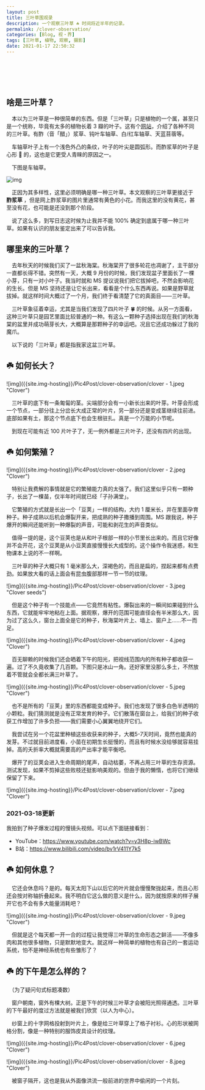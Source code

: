 ```yaml
---
layout: post
title: 三叶草围观录
description: 一个观察三叶草 ☘️ 时间将近半年的记录。
permalink: /clover-observation/
categories: [Blog, 视・界]
tags: [三叶草, 植物, 观察, 摄影]
date: 2021-01-17 22:50:32
---
```


# 　

## 啥是三叶草？

　本以为三叶草是一种很简单的东西。但是「三叶草」只是植物的一个属，甚至只是一个统称，毕竟有太多的植物长着 3 瓣的叶子。这有个[网站](http://m.1nongjing.com/201707/190811.html)，介绍了各种不同的三叶草。有酢（音「醋」）浆草、钝叶车轴草、白/红车轴草、天蓝苜蓿等。

　车轴草叶子上有一个浅色外凸的条纹，叶子的叶尖是圆弧形。而酢浆草的叶子是心形 💚 的，这也是它更受人青睐的原因之一。

　下图是车轴草。

![img]({{site.img-hosting}}/Pic4Post/clover-observation/another-clover.jpg "Another Clover")

　正因为其多样性，这里必须明确是哪一种三叶草。本文观察的三叶草更接近于 **酢浆草** ，但是网上酢浆草的图片里通常有黄色的小花。而我这里的没有黄花，甚至没有花，也可能是还没到那个阶段。

　说了这么多，到写日志这时候为止我并不能 100% 确定到底属于哪一种三叶草。如果有认识的朋友鉴定出来了可以告诉我。

## 哪里来的三叶草？

　去年秋天的时候我们买了一盆秋海棠。秋海棠开了很多轮花也凋谢了，主干部分一直都长得不错。突然有一天，大概 9 月份的时候，我们发现盆子里面长了一棵小芽，只有一对小叶子。我当时就和 MS 提议说我们把它拔掉吧，不然会影响花的生长。但是 MS 坚持还是让它长出来，看看是个什么东西再说。如果是野草就拔掉。就这样时间大概过了一个月，我们终于看清楚了它的真面目——三叶草。

　三叶草象征着幸运，尤其是当我们发现了四片叶子 🍀 的时候。从另一方面看，这种三叶草只是园艺里面比较普通的一种。有这么一颗种子选择出现在我们的秋海棠的盆里并成功萌芽长大，大概算是那颗种子的幸运吧。况且它还成功躲过了我的魔爪。

　以下说的「三叶草」都是指我家这盆三叶草。

## ☘️ 如何长大？

![img]({{site.img-hosting}}/Pic4Post/clover-observation/clover - 1.jpeg "Clover")

　三叶草的底下有一条匍匐的茎。尖端部分会有一小新长出来的叶芽。叶芽会形成一个节点，一部分往上分岔长大成正常的叶片，另一部分还是变成茎继续往前进。底部如果有土，那这个节点底下也会生根驻扎。真是一个万能的小节呢。

　到现在可能有近 100 片叶子了，无一例外都是三片叶子，还没有四片的出现。

## ☘️ 如何繁殖？

![img]({{site.img-hosting}}/Pic4Post/clover-observation/clover - 2.jpeg "Clover")

　特别让我费解的事情就是它的繁殖能力真的太强了。我们这里似乎只有一颗种子，长出了一棵苗，仅半年时间就已经「子孙满堂」。

　它繁殖的方式就是长出一个「豆荚」一样的结构，大约 1 厘米长，并在里面孕育种子。种子成熟以后机会爆裂开来，把成熟的种子撒播到周围。MS 跟我说，种子爆开的瞬间还能听到一种爆裂的声音，可能和剥花生的声音类似。

　值得一提的是，这个豆荚也是从和叶子根部一样的小节里长出来的。而且它好像并不会开花，这个豆荚是从小豆荚直接慢慢长大成型的。这个操作令我迷惑，和生物课本上说的不一样啊。

　三叶草的种子大概只有 1 毫米那么大，深褐色的，而且是扁的，捏起来都有点费劲。如果放大看的话上面会有昆虫腹部那样一节一节的纹理。

![img]({{site.img-hosting}}/Pic4Post/clover-observation/clover - 3.jpeg "Clover seeds")

　但是这个种子有一个技能点——它竟然有粘性。爆裂出来的一瞬间如果碰到什么东西，它就能牢牢地粘在上面。据观察，爆开的范围可能直径会有半米那么大，因为过了这么久，窗台上面全是它的种子，秋海棠叶片上、墙上、窗户上……不一而足。

![img]({{site.img-hosting}}/Pic4Post/clover-observation/clover - 4.jpeg "Clover")

　百无聊赖的时候我们还会晒着下午的阳光，把视线范围内的所有种子都收获一遍。过了不久竟收集了几百颗。下图只是冰山一角。还好家里没那么多土，不然放着不管就会全都长满三叶草了。

![img]({{site.img-hosting}}/Pic4Post/clover-observation/clover - 5.jpeg "Clover")

　也不是所有的「豆荚」里的东西都能变成种子。我们也发现了很多白色半透明的小颗粒。我们猜测就是没有正常发育的种子。它们散落在窗台上，给我们的种子收获工作增加了许多负担——我们需要小心翼翼地绕开它们。

　我尝试在另一个花盆里种植这些收获来的种子，大概5-7天时间，竟然也能真的发芽。不过就目前进度看，小苗在初期生长挺慢的，而且有时候水没给够就容易挂掉。高的夭折率大概就需要高的产出率才能平衡吧。

　爆开了的豆荚会进入生命周期的尾声，自动枯萎，不再占用三叶草的生存资源。测试发现，如果不剪掉这些败枝还挺影响美观的。但由于我的懒惰，也将它们继续保留了下来。

![img]({{site.img-hosting}}/Pic4Post/clover-observation/clover - 7.jpeg "Clover")

### 2021-03-18更新

我拍到了种子爆发过程的慢镜头视频。可以点下面链接看到：

-   YouTube：<https://www.youtube.com/watch?v=y3H8p-iwBWc>
-   B站：<https://www.bilibili.com/video/bv1rV411Y7k5>

## ☘️ 如何休息？

　它还会休息吗？是的。每天太阳下山以后它的叶片就会慢慢聚拢起来，而且心形还会按对称轴折叠起来。我不明白它这么做的意义是什么，因为就按原来的样子展开它也不会有多大能量消耗吧？

![img]({{site.img-hosting}}/Pic4Post/clover-observation/clover - 9.jpeg "Clover")

　但就是这个每天都一开一合的过程让我觉得三叶草的生命形态之鲜活——不像多肉和其他很多植物，只是默默地变大。就这样一种简单的植物也有自己的一套运动系统，怕不是神经系统也有些雏形了？

## ☘️ 的下午是怎么样的？

　（为了疑问句式标题凑数）

　窗户朝南，窗外有棵大树。正是下午的时候三叶草才会被阳光照得通透。三叶草的下午最好的度过方法就是被我们欣赏（以人为中心）。

　纱窗上的十字网格投射到叶片上，像是给三叶草穿上了格子衬衫。心的形状被网格分割，像是一种特别的服饰皮具设计的纹理。

![img]({{site.img-hosting}}/Pic4Post/clover-observation/clover - 6.jpeg "Clover")

![img]({{site.img-hosting}}/Pic4Post/clover-observation/clover - 8.jpeg "Clover")

　被窗子隔开，这也是我从外面像洪流一般前进的世界中偷闲的一个片刻。
